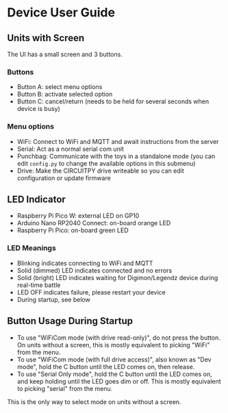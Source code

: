 # Device User Guide

## Units with Screen

The UI has a small screen and 3 buttons.

### Buttons
- Button A: select menu options
- Button B: activate selected option
- Button C: cancel/return (needs to be held for several seconds when device is busy)

### Menu options
- WiFi: Connect to WiFi and MQTT and await instructions from the server
- Serial: Act as a normal serial com unit
- Punchbag: Communicate with the toys in a standalone mode (you can edit `config.py` to change the available options in this submenu)
- Drive: Make the CIRCUITPY drive writeable so you can edit configuration or update firmware

## LED Indicator
- Raspberry Pi Pico W: external LED on GP10
- Arduino Nano RP2040 Connect: on-board orange LED
- Raspberry Pi Pico: on-board green LED

### LED Meanings
- Blinking indicates connecting to WiFi and MQTT
- Solid (dimmed) LED indicates connected and no errors
- Solid (bright) LED indicates waiting for Digimon/Legendz device during real-time battle
- LED OFF indicates failure, please restart your device
- During startup, see below

## Button Usage During Startup
- To use "WiFiCom mode (with drive read-only)", do not press the button. On units without a screen, this is mostly equivalent to picking "WiFi" from the menu.
- To use "WiFiCom mode (with full drive access)", also known as "Dev mode", hold the C button until the LED comes on, then release.
- To use "Serial Only mode", hold the C button until the LED comes on, and keep holding until the LED goes dim or off. This is mostly equivalent to picking "serial" from the menu.

This is the only way to select mode on units without a screen.
